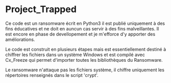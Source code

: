 # Project_Trapped

Ce code est un ransomware écrit en Python3 il est publié uniquement à des fins éducatives et ne doit en auncun cas servir à des fins malveillantes.
Il est encore en phase de devellopement et je m'efforce d'y apporter des améliorations.

Le code est construit en plusieurs étapes mais est essentiellement destiné à chiffrer les fichiers dans un système Windows et est compilé avec Cx_Freeze qui permet d'importer toutes les bibliothèques du Ransomware.

Le ransomware n'attaque pas les fichiers système, il chiffre uniquement les répertoires renseignés dans le script 'crypt'.
